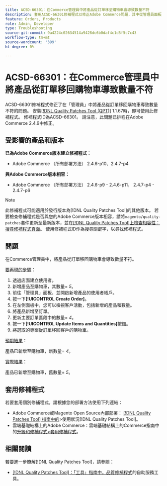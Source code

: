 ```yaml
---
title: ACSD-66301：在Commerce管理員中將產品從訂單移至購物車會導致數量不符
description: 套用ACSD-66301修補程式以修正Adobe Commerce問題，其中從管理員面板建立訂單時，客戶購物車中的產品新增至訂單後並未移除。
feature: Orders, Products
role: Admin, Developer
type: Troubleshooting
source-git-commit: 9a4224c02634514a9428dc6b0daf4c1d5f5c7c43
workflow-type: tm+mt
source-wordcount: '399'
ht-degree: 0%

---
```



# ACSD-66301：在Commerce管理員中將產品從訂單移回購物車導致數量不符

ACSD-66301修補程式修正了在「管理員」中將產品從訂單移回購物車導致數量不符的問題。 安裝[[!DNL Quality Patches Tool (QPT)]](/help/tools/quality-patches-tool/quality-patches-tool-to-self-serve-quality-patches.md) 1.1.67時，即可使用此修補程式。 修補程式ID為ACSD-66301。 請注意，此問題已排程在Adobe Commerce 2.4.9中修正。

## 受影響的產品和版本

**已為Adobe Commerce版本建立修補程式：**

* Adobe Commerce （所有部署方法） 2.4.6-p10、2.4.7-p4

**與Adobe Commerce版本相容：**

* Adobe Commerce （所有部署方法） 2.4.6-p9 - 2.4.6-p11， 2.4.7-p4 - 2.4.7-p6

>[!NOTE]
>
>此修補程式可能適用於發行版本為[!DNL Quality Patches Tool]的其他版本。 若要檢查修補程式是否與您的Adobe Commerce版本相容，請將`magento/quality-patches`套件更新至最新版本，並在[[!DNL Quality Patches Tool]上檢查相容性：搜尋修補程式頁面](https://experienceleague.adobe.com/tools/commerce-quality-patches/index.html?lang=zh-Hant)。 使用修補程式ID作為搜尋關鍵字，以尋找修補程式。

## 問題

在Commerce管理員中，將產品從訂單移回購物車會導致數量不符。

<u>要再現的步驟</u>：

1. 透過店面建立使用者。
2. 新增產品至購物車，其數量= *5*。
3. 前往「管理員」面板，並開啟新增產品的使用者帳戶。
4. 按一下&#x200B;**[!UICONTROL Create Order]**。
5. 在左側面板中，您可以檢視客戶活動，包括新增的產品和數量。
6. 將產品新增至訂單。
7. 更新主要訂單區段中的數量= *4*。
8. 按一下&#x200B;**[!UICONTROL Update Items and Quantities]**&#x200B;按鈕。
9. 將選取的專案從訂單移回客戶的購物車。

<u>預期結果</u>：

產品已新增至購物車，新數量= *4*。

<u>實際結果</u>：

產品已新增至購物車，舊數量= *5*。

## 套用修補程式

若要套用個別修補程式，請根據您的部署方法使用下列連結：

* Adobe Commerce或Magento Open Source內部部署： [[!DNL Quality Patches Tool] 指南中的](/help/tools/quality-patches-tool/usage.md)>使用狀況[!DNL Quality Patches Tool]。
* 雲端基礎結構上的Adobe Commerce：雲端基礎結構上的Commerce指南中的[升級和修補程式>套用修補程式](https://experienceleague.adobe.com/docs/commerce-cloud-service/user-guide/develop/upgrade/apply-patches.html?lang=zh-Hant)。

## 相關閱讀

若要進一步瞭解[!DNL Quality Patches Tool]，請參閱：

* [[!DNL Quality Patches Tool]：「工具」指南中，品質修補程式](/help/tools/quality-patches-tool/quality-patches-tool-to-self-serve-quality-patches.md)的自助服務工具。

